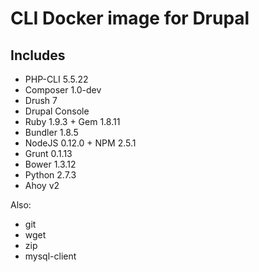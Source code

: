 # CLI Docker image for Drupal

## Includes

- PHP-CLI 5.5.22
- Composer 1.0-dev
- Drush 7
- Drupal Console
- Ruby 1.9.3 + Gem 1.8.11
- Bundler 1.8.5
- NodeJS 0.12.0 + NPM 2.5.1
- Grunt 0.1.13
- Bower 1.3.12
- Python 2.7.3
- Ahoy v2

Also:

- git
- wget
- zip
- mysql-client

